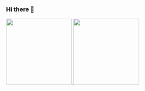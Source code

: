 ### Hi there 👋

<p align="left">
<a href="https://github.com/mohllal">
  <img height="180em" src="https://github-readme-stats-eight-theta.vercel.app/api?username=mohllal&theme=dark&show_icons=true&include_all_commits=true&count_private=true&hide_border=true"/>
  <img height="180em" src="https://github-readme-stats-eight-theta.vercel.app/api/top-langs/?username=mohllal&theme=dark&layout=compact&langs_count=8&hide_border=true"/>
</a>
</p>

<!--
**mohllal/mohllal** is a ✨ _special_ ✨ repository because its `README.md` (this file) appears on your GitHub profile.

Here are some ideas to get you started:

- 🔭 I’m currently working on ...
- 🌱 I’m currently learning ...
- 👯 I’m looking to collaborate on ...
- 🤔 I’m looking for help with ...
- 💬 Ask me about ...
- 📫 How to reach me: ...
- 😄 Pronouns: ...
- ⚡ Fun fact: ...
-->
